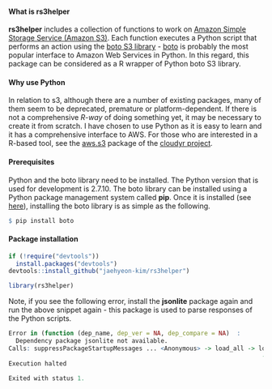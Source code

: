 #### What is rs3helper

**rs3helper** includes a collection of functions to work on [Amazon Simple Storage Service (Amazon S3)](https://aws.amazon.com/s3/). Each function executes a Python script that performs an action using the [boto S3 library](http://boto.cloudhackers.com/en/latest/ref/s3.html) - [boto](https://github.com/boto/boto) is probably the most popular interface to Amazon Web Services in Python. In this regard, this package can be considered as a R wrapper of Python boto S3 library.

#### Why use Python

In relation to s3, although there are a number of existing packages, many of them seem to be deprecated, premature or platform-dependent. If there is not a comprehensive *R-way* of doing something yet, it may be necessary to create it from scratch. I have chosen to use Python as it is easy to learn and it has a comprehensive interface to AWS. For those who are interested in a R-based tool, see the [aws.s3](https://github.com/cloudyr/aws.s3) package of the [cloudyr project](https://github.com/cloudyr).

#### Prerequisites

Python and the boto library need to be installed. The Python version that is used for development is 2.7.10. The boto library can be installed using a Python package management system called **pip**. Once it is installed (see [here](http://pip.readthedocs.org/en/stable/installing/)), installing the boto library is as simple as the following.

```r
$ pip install boto
```

#### Package installation

```r
if (!require("devtools"))
  install.packages("devtools")
devtools::install_github("jaehyeon-kim/rs3helper")

library(rs3helper)
```

Note, if you see the following error, install the **jsonlite** package again and run the above snippet again - this package is used to parse responses of the Python scripts.

```r
Error in (function (dep_name, dep_ver = NA, dep_compare = NA)  : 
  Dependency package jsonlite not available.
Calls: suppressPackageStartupMessages ... <Anonymous> -> load_all -> load_depends 
                                                                      -> mapply -> <Anonymous>
Execution halted

Exited with status 1.
```
